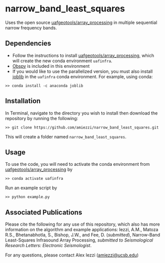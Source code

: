# narrow_band_least_squares
Uses the open source [uafgeotools/array_processing](https://github.com/uafgeotools/array_processing) in multiple sequential narrow frequency bands.
 
## Dependencies
- Follow the instructions to install [uafgeotools/array_processing](https://github.com/uafgeotools/array_processing), which will create the new conda environment `uafinfra`. 
- [Obspy](https://docs.obspy.org/) is included in this environment
- If you would like to use the parallelized version, you must also install [joblib](https://joblib.readthedocs.io/en/latest/) in the `uafinfra` conda environment. For example, using conda:
```
>> conda install -c anaconda joblib
```

## Installation
In Terminal, navigate to the directory you wish to install then download the repository by running the following:
```
>> git clone https://github.com/amiezzi/narrow_band_least_squares.git
```
This will create a folder named `narrow_band_least_squares`. 

## Usage
To use the code, you will need to activate the conda environment from [uafgeotools/array_processing](https://github.com/uafgeotools/array_processing) by 
```
>> conda activate uafinfra
```

Run an example script by 
```
>> python example.py
```

## Associated Publications
Please cite the following for any use of this repository, which also has more information on the algorithm and example applications:
Iezzi, A.M., Matoza R.S., Bhetanabhotla, S., Bishop, J.W., and Fee, D. (*submitted*), Narrow-Band Least-Squares Infrasound Array Processing, *submitted to Seismological Research Letters: Electronic Seismologist*.


For any questions, please contact Alex Iezzi (amiezzi@ucsb.edu)

